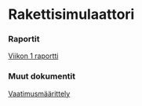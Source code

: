 # Rakettisimulaattori

### Raportit
[Viikon 1 raportti](./dokumentaatio/raportti1.md)

### Muut dokumentit
[Vaatimusmäärittely](./dokumentaatio/maarittely.md)
